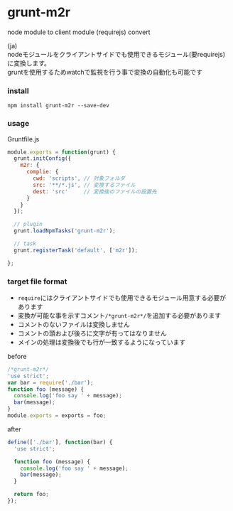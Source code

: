 grunt-m2r
====

node module to client module (requirejs) convert

(ja)  
nodeモジュールをクライアントサイドでも使用できるモジュール(要requirejs)に変換します。  
gruntを使用するためwatchで監視を行う事で変換の自動化も可能です

### install

```
npm install grunt-m2r --save-dev
```

### usage

Gruntfile.js

```js
module.exports = function(grunt) {
  grunt.initConfig({
    m2r: {
      complie: {
        cwd: 'scripts', // 対象フォルダ
        src: '**/*.js', // 変換するファイル
        dest: 'src'     // 変換後のファイルの設置先
      }
    }
  });

  // plugin
  grunt.loadNpmTasks('grunt-m2r');

  // task
  grunt.registerTask('default', ['m2r']);

};
```

### target file format

 + `require`にはクライアントサイドでも使用できるモジュール用意する必要があります
 + 変換が可能な事を示すコメント`/*grunt-m2r*/`を追加する必要があります
 + コメントのないファイルは変換しません
 + コメントの頭および後ろに文字が有ってはなりません
 + メインの処理は変換後でも行が一致するようになっています

before

```js
/*grunt-m2r*/
'use strict';
var bar = require('./bar');
function foo (message) {
  console.log('foo say ' + message);
  bar(message);
}
module.exports = exports = foo;
```

after

```js
define(['./bar'], function(bar) {
  'use strict';

  function foo (message) {
    console.log('foo say ' + message);
    bar(message);
  }

  return foo;
});
```

